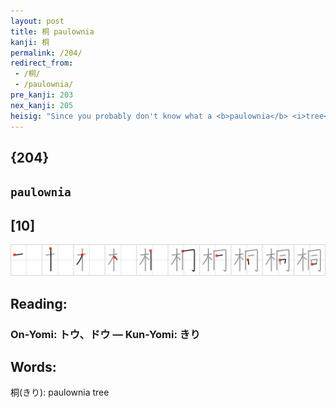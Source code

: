 ```yaml
---
layout: post
title: 桐 paulownia
kanji: 桐
permalink: /204/
redirect_from:
 - /桐/
 - /paulownia/
pre_kanji: 203
nex_kanji: 205
heisig: "Since you probably don't know what a <b>paulownia</b> <i>tree</i> is, we shall let the key word suggest the phrase "the Little Brothers of St. <b>Paulownia.</b>" It is a short step to associate the <i>tree</i> with the <i>monks</i> to its right. (For the curious, the name of this oriental <i>tree</i> really comes from a Russian princess, Anna Pavlovna.)"
---
```


## {204}

## `paulownia`

## [10]

<div class="stroke"><img src="../images/E6A190.png" /></div>

## Reading:

### On-Yomi: トウ、ドウ &mdash; Kun-Yomi: きり

## Words:

桐(きり): paulownia tree
